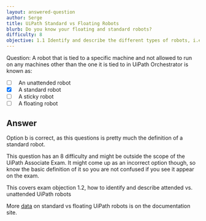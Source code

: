 ```yaml
---
layout: answered-question
author: Serge
title: UiPath Standard vs Floating Robots
blurb: Do you know your floating and standard robots?
difficulty: 8
objective: 1.1 Identify and describe the different types of robots, i.e., attended versus unattended robots
---
```


Question: A robot that is tied to a specific machine and not allowed to run on any machines other than the one it is tied to in UiPath Orchestrator is known as:

- [ ] &nbsp;  An unattended robot
- [x] &nbsp;  A standard robot
- [ ] &nbsp;  A sticky robot
- [ ] &nbsp;  A floating robot

## Answer

Option b is correct, as this questions is pretty much the definition of a standard robot.

This question has an 8 difficulty and might be outside the scope of the UiPath Associate Exam. It might come up as an incorrect option though, so know the basic definition of it so you are not confused if you see it appear on the exam.

This covers exam objection 1.2,  how to identify and describe attended vs. unattended UiPath robots

More [data](https://docs.uipath.com/orchestrator/docs/about-robots) on standard vs floating UiPath robots is on the documentation site.
